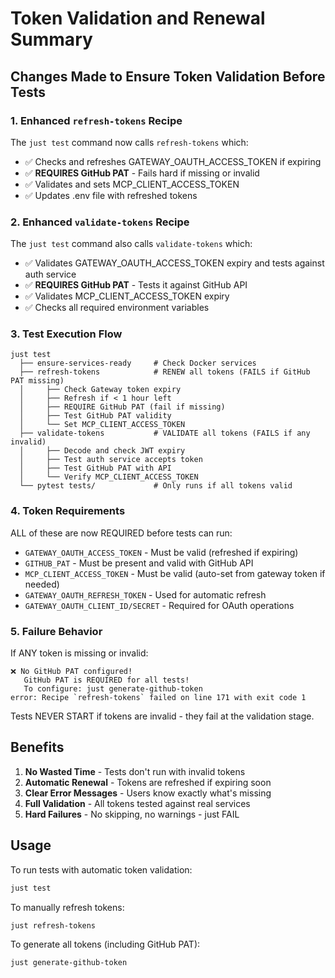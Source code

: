 # Token Validation and Renewal Summary

## Changes Made to Ensure Token Validation Before Tests

### 1. Enhanced `refresh-tokens` Recipe
The `just test` command now calls `refresh-tokens` which:
- ✅ Checks and refreshes GATEWAY_OAUTH_ACCESS_TOKEN if expiring
- ✅ **REQUIRES GitHub PAT** - Fails hard if missing or invalid
- ✅ Validates and sets MCP_CLIENT_ACCESS_TOKEN
- ✅ Updates .env file with refreshed tokens

### 2. Enhanced `validate-tokens` Recipe
The `just test` command also calls `validate-tokens` which:
- ✅ Validates GATEWAY_OAUTH_ACCESS_TOKEN expiry and tests against auth service
- ✅ **REQUIRES GitHub PAT** - Tests it against GitHub API
- ✅ Validates MCP_CLIENT_ACCESS_TOKEN expiry
- ✅ Checks all required environment variables

### 3. Test Execution Flow

```
just test
  ├── ensure-services-ready     # Check Docker services
  ├── refresh-tokens            # RENEW all tokens (FAILS if GitHub PAT missing)
  │     ├── Check Gateway token expiry
  │     ├── Refresh if < 1 hour left
  │     ├── REQUIRE GitHub PAT (fail if missing)
  │     ├── Test GitHub PAT validity
  │     └── Set MCP_CLIENT_ACCESS_TOKEN
  ├── validate-tokens           # VALIDATE all tokens (FAILS if any invalid)
  │     ├── Decode and check JWT expiry
  │     ├── Test auth service accepts token
  │     ├── Test GitHub PAT with API
  │     └── Verify MCP_CLIENT_ACCESS_TOKEN
  └── pytest tests/             # Only runs if all tokens valid
```

### 4. Token Requirements

ALL of these are now REQUIRED before tests can run:
- `GATEWAY_OAUTH_ACCESS_TOKEN` - Must be valid (refreshed if expiring)
- `GITHUB_PAT` - Must be present and valid with GitHub API
- `MCP_CLIENT_ACCESS_TOKEN` - Must be valid (auto-set from gateway token if needed)
- `GATEWAY_OAUTH_REFRESH_TOKEN` - Used for automatic refresh
- `GATEWAY_OAUTH_CLIENT_ID/SECRET` - Required for OAuth operations

### 5. Failure Behavior

If ANY token is missing or invalid:
```
❌ No GitHub PAT configured!
   GitHub PAT is REQUIRED for all tests!
   To configure: just generate-github-token
error: Recipe `refresh-tokens` failed on line 171 with exit code 1
```

Tests NEVER START if tokens are invalid - they fail at the validation stage.

## Benefits

1. **No Wasted Time** - Tests don't run with invalid tokens
2. **Automatic Renewal** - Tokens are refreshed if expiring soon
3. **Clear Error Messages** - Users know exactly what's missing
4. **Full Validation** - All tokens tested against real services
5. **Hard Failures** - No skipping, no warnings - just FAIL

## Usage

To run tests with automatic token validation:
```bash
just test
```

To manually refresh tokens:
```bash
just refresh-tokens
```

To generate all tokens (including GitHub PAT):
```bash
just generate-github-token
```
